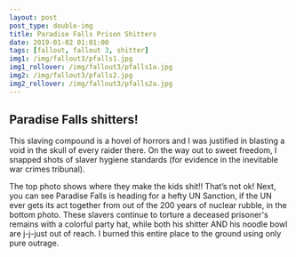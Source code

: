 ```yaml
---
layout: post
post_type: double-img
title: Paradise Falls Prison Shitters
date: 2019-01-02 01:01:00
tags: [fallout, fallout 3, shitter]
img1: /img/fallout3/pfalls1.jpg
img1_rollover: /img/fallout3/pfalls1a.jpg
img2: /img/fallout3/pfalls2.jpg
img2_rollover: /img/fallout3/pfalls2a.jpg
---
```

## Paradise Falls shitters!

This slaving compound is a hovel of horrors and I was justified in blasting a void in the skull of every raider there. On the way out to sweet freedom, I snapped shots of slaver hygiene standards (for evidence in the inevitable war crimes tribunal).

The top photo shows where they make the kids shit!! That’s not ok! Next, you can see Paradise Falls is heading for a hefty UN Sanction, if the UN ever gets its act together from out of the 200 years of nuclear rubble, in the bottom photo. These slavers continue to torture a deceased prisoner's remains with a colorful party hat, while both his shitter AND his noodle bowl are j-j-just out of reach. I burned this entire place to the ground using only pure outrage.
